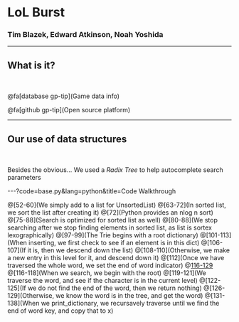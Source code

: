 # LoL Burst 

### Tim Blazek, Edward Atkinson, Noah Yoshida

---

## What is it?

<br>

@fa[database gp-tip](Game data info)

@fa[github gp-tip](Open source platform)

---

## Our use of data structures

<br>

Besides the obvious... We used a *Radix Tree* to help autocomplete search
parameters

---?code=base.py&lang=python&title=Code Walkthrough

@[52-60](We simply add to a list for UnsortedList)
@[63-72](In sorted list, we sort the list after creating it)
@[72](Python provides an nlog n sort)
@[75-88](Search is optimized for sorted list as well)
@[80-88](We stop searching after we stop finding elements in sorted list, as list is sortex lexographically)
@[97-99](The Trie begins with a root dictionary)
@[101-113](When inserting, we first check to see if an element is in this dict)
@[106-107](If it is, then we descend down the list)
@[108-110](Otherwise, we make a new entry in this level for it, and descend down it)
@[112](Once we have traversed the whole word, we set the end of word indicator)
@[116-129](Searching)
@[116-118](When we search, we begin with the root)
@[119-121](We traverse the word, and see if the character is in the current level)
@[122-125](If we do not find the end of the word, then we return nothing)
@[126-129](Otherwise, we know the word is in the tree, and get the word)
@[131-138](When we print_dictionary, we recursavely traverse until we find the end of word key, and copy that to x)
